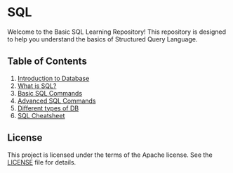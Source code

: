 # SQL
Welcome to the Basic SQL Learning Repository! This repository is designed to help you understand the basics of Structured Query Language.

## Table of Contents
1. [Introduction to Database](./db.md)
2. [What is SQL?](./SQL.md)
3. [Basic SQL Commands](./basic.md)
4. [Advanced SQL Commands](./advanced.md)
5. [Different types of DB](./different-databases.md)
6. [SQL Cheatsheet](./sql-basics-cheat-sheet.pdf)

## License
This project is licensed under the terms of the Apache license. See the [LICENSE](./LICENSE) file for details.
